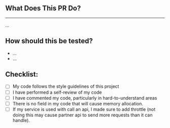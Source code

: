 ## What Does This PR Do?
--- 
...

## How should this be tested?

- ...
- ...

## Checklist:

- [ ] My code follows the style guidelines of this project
- [ ] I have performed a self-review of my code
- [ ] I have commented my code, particularly in hard-to-understand areas
- [ ] There is no field in my code that will cause memory allocation.
- [ ] If my service is used with call an api, I made sure to add throttle (not doing this may cause partner api to send more requests than it can handle).
